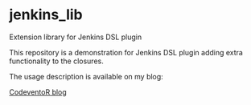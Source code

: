# jenkins_lib
Extension library for Jenkins DSL plugin

This repository is a demonstration for Jenkins DSL plugin adding extra functionality to the closures.

The usage description is available on my blog:

[CodeventoR blog](https://codeventor.blogspot.com)
